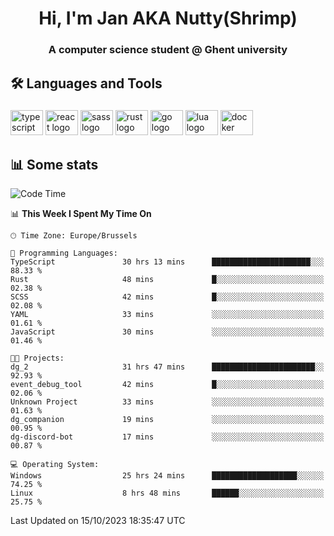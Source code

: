 <h1 align="center">Hi, I'm Jan AKA Nutty(Shrimp)</h1>
<h3 align="center">A computer science student @ Ghent university</h3>

<h2 align="left">🛠️ Languages and Tools</h2>

###

<div align="left">
  <img src="https://cdn.jsdelivr.net/gh/devicons/devicon/icons/typescript/typescript-original.svg" height="40" width="52" alt="typescript logo"  />
  <img src="https://cdn.jsdelivr.net/gh/devicons/devicon/icons/react/react-original.svg" height="40" width="52" alt="react logo"  />
  <img src="https://cdn.jsdelivr.net/gh/devicons/devicon/icons/sass/sass-original.svg" height="40" width="52" alt="sass logo"  />
  <img src="https://cdn.jsdelivr.net/gh/devicons/devicon/icons/rust/rust-plain.svg" height="40" width="52" alt="rust logo"  />
  <img src="https://cdn.jsdelivr.net/gh/devicons/devicon/icons/go/go-original.svg" height="40" width="52" alt="go logo"  />
  <img src="https://cdn.jsdelivr.net/gh/devicons/devicon/icons/lua/lua-original.svg" height="40" width="52" alt="lua logo"  />
  <img src="https://cdn.jsdelivr.net/gh/devicons/devicon/icons/docker/docker-original.svg" height="40" width="52" alt="docker logo"  />
</div>

<h2>📊 Some stats</h2>

<!--START_SECTION:waka-->
![Code Time](http://img.shields.io/badge/Code%20Time-3%2C785%20hrs%2036%20mins-blue)

📊 **This Week I Spent My Time On** 

```text
🕑︎ Time Zone: Europe/Brussels

💬 Programming Languages: 
TypeScript               30 hrs 13 mins      ██████████████████████░░░   88.33 % 
Rust                     48 mins             █░░░░░░░░░░░░░░░░░░░░░░░░   02.38 % 
SCSS                     42 mins             █░░░░░░░░░░░░░░░░░░░░░░░░   02.08 % 
YAML                     33 mins             ░░░░░░░░░░░░░░░░░░░░░░░░░   01.61 % 
JavaScript               30 mins             ░░░░░░░░░░░░░░░░░░░░░░░░░   01.46 % 

🐱‍💻 Projects: 
dg_2                     31 hrs 47 mins      ███████████████████████░░   92.93 % 
event_debug_tool         42 mins             █░░░░░░░░░░░░░░░░░░░░░░░░   02.06 % 
Unknown Project          33 mins             ░░░░░░░░░░░░░░░░░░░░░░░░░   01.63 % 
dg_companion             19 mins             ░░░░░░░░░░░░░░░░░░░░░░░░░   00.95 % 
dg-discord-bot           17 mins             ░░░░░░░░░░░░░░░░░░░░░░░░░   00.87 % 

💻 Operating System: 
Windows                  25 hrs 24 mins      ███████████████████░░░░░░   74.25 % 
Linux                    8 hrs 48 mins       ██████░░░░░░░░░░░░░░░░░░░   25.75 % 
```


 Last Updated on 15/10/2023 18:35:47 UTC
<!--END_SECTION:waka-->
